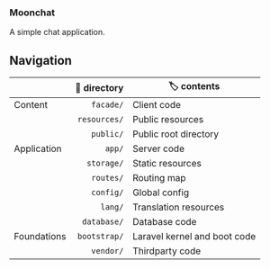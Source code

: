 ### Moonchat

A simple chat application.

## Navigation

|             | 📂 directory | 🏷 contents                  |
|-------------|-------------:|------------------------------|
| Content     |    `facade/` | Client code                  |
|             | `resources/` | Public resources             |
|             |    `public/` | Public root directory        |
| Application |       `app/` | Server code                  |
|             |   `storage/` | Static resources             |
|             |    `routes/` | Routing map                  |
|             |    `config/` | Global config                |
|             |      `lang/` | Translation resources        |
|             |  `database/` | Database code                |
| Foundations | `bootstrap/` | Laravel kernel and boot code | 
|             |    `vendor/` | Thirdparty code              |
